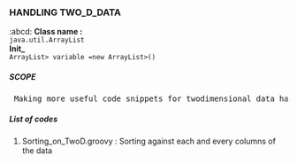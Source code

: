 <h3>HANDLING TWO_D_DATA </h3>:abcd:
<b>Class name  : </b>
<code>
java.util.ArrayList 
</code>
<b>Init_</b>
<code> 
ArrayList<ArrayList<Object>> variable =new ArrayList<ArrayList<Object>>()
</code>
<h5>SCOPE </h5>
<pre> Making more useful code snippets for twodimensional data handling, Matrix operations and data extraction. </pre>
  <h5> List of codes </h5>
<ol>
<li>Sorting_on_TwoD.groovy : Sorting against each and every columns of the data
</ol>
